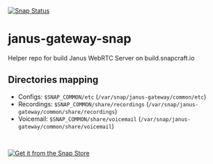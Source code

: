 [![Snap Status](https://build.snapcraft.io/badge/RSATom/janus-gateway-snap.svg)](https://build.snapcraft.io/user/RSATom/janus-gateway-snap)

# janus-gateway-snap
Helper repo for build Janus WebRTC Server on build.snapcraft.io

## Directories mapping
* Configs: `$SNAP_COMMON/etc` (`/var/snap/janus-gateway/common/etc`)
* Recordings: `$SNAP_COMMON/share/recordings` (`/var/snap/janus-gateway/common/share/recordings`)
* Voicemail: `$SNAP_COMMON/share/voicemail` (`/var/snap/janus-gateway/common/share/voicemail`)

<br>

[![Get it from the Snap Store](https://snapcraft.io/static/images/badges/en/snap-store-white.svg)](https://snapcraft.io/janus-gateway)
